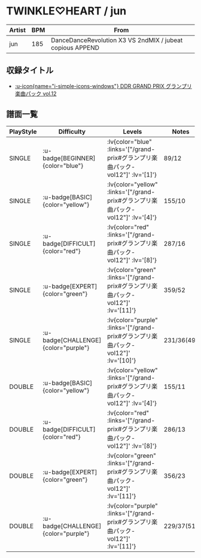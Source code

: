 # TWINKLE♡HEART / jun

|Artist|BPM|From|
|------|---|----|
|jun|185|DanceDanceRevolution X3 VS 2ndMIX / jubeat copious APPEND|

## 収録タイトル

- [ :u-icon{name="i-simple-icons-windows"} DDR GRAND PRIX グランプリ楽曲パック vol.12](/grand-prix#グランプリ楽曲パック-vol12)

## 譜面一覧

|PlayStyle|Difficulty|Levels|Notes|Movie|
|---------|----------|------|-----|-----|
|SINGLE| :u-badge[BEGINNER]{color="blue"} | :lv{color="blue" :links='["/grand-prix#グランプリ楽曲パック-vol12"]' :lv='[1]'} |89/12||
|SINGLE| :u-badge[BASIC]{color="yellow"} | :lv{color="yellow" :links='["/grand-prix#グランプリ楽曲パック-vol12"]' :lv='[4]'} |155/10||
|SINGLE| :u-badge[DIFFICULT]{color="red"} | :lv{color="red" :links='["/grand-prix#グランプリ楽曲パック-vol12"]' :lv='[8]'} |287/16||
|SINGLE| :u-badge[EXPERT]{color="green"} | :lv{color="green" :links='["/grand-prix#グランプリ楽曲パック-vol12"]' :lv='[11]'} |359/52||
|SINGLE| :u-badge[CHALLENGE]{color="purple"} | :lv{color="purple" :links='["/grand-prix#グランプリ楽曲パック-vol12"]' :lv='[10]'} |231/36(49)||
|DOUBLE| :u-badge[BASIC]{color="yellow"} | :lv{color="yellow" :links='["/grand-prix#グランプリ楽曲パック-vol12"]' :lv='[4]'} |155/11||
|DOUBLE| :u-badge[DIFFICULT]{color="red"} | :lv{color="red" :links='["/grand-prix#グランプリ楽曲パック-vol12"]' :lv='[8]'} |286/13||
|DOUBLE| :u-badge[EXPERT]{color="green"} | :lv{color="green" :links='["/grand-prix#グランプリ楽曲パック-vol12"]' :lv='[11]'} |356/23||
|DOUBLE| :u-badge[CHALLENGE]{color="purple"} | :lv{color="purple" :links='["/grand-prix#グランプリ楽曲パック-vol12"]' :lv='[11]'} |229/37(51)||
